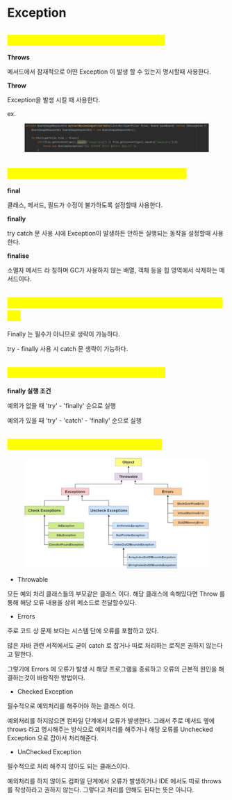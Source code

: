 # Exception

## <mark style="color:yellow;">Throw와 Throws의 차이는 무엇인가요?</mark>

&#x20;**Throws**

메서드에서 잠재적으로 어떤 Exception 이 발생 할 수 있는지 명시할때 사용한다.



**Throw**&#x20;

Exception을 발생 시킬 때 사용한다.



ex.

<figure><img src="../.gitbook/assets/image (31).png" alt=""><figcaption></figcaption></figure>

## <mark style="color:yellow;">Final, Finally, Finalise의 차이는 무엇인가요?</mark>



**final**&#x20;

클래스, 메서드, 필드가  수정이 불가하도록 설정할때 사용한다.



**finally**&#x20;

try catch 문 사용 시에  Exception이 발생하든 안하든 실행되는 동작을 설정할때 사용한다.



**finalise**

소멸자 메서드 라 칭하며 GC가 사용하지 않는 배열, 객체 등을 힙 영역에서 삭제하는 메서드이다.



## <mark style="color:yellow;">Try-Catch-Finally에서 생략할 수 있는 부분이 무엇인가요?</mark>



Finally 는 필수가 아니므로 생략이 가능하다.

try - finally 사용 시 catch 문 생략이 가능하다.



## <mark style="color:yellow;">Catch가 반환되면 finally가 실행되나요?</mark>



**finally 실행 조건**&#x20;

예외가 없을 때 'try' - 'finally' 순으로 실행

예외가 있을 때 'try' - 'catch' - 'finally' 순으로 실행



## <mark style="color:yellow;">Exception 클래스의 예시를 말해주세요.</mark>



<figure><img src="../.gitbook/assets/java-exception-handling-class-hierarchy-diagram.jpg" alt=""><figcaption></figcaption></figure>

* Throwable&#x20;

모든 예외 처리 클래스들의 부모같은 클래스 이다. 해당 클래스에 속해있다면 Throw 를 통해 해당 오류 내용을 상위 메소드로 전달할수있다.



* Errors

주로 코드 상 문제 보다는 시스템 단에  오류를 포함하고 있다.&#x20;

많은 자바 관련 서적에서도 굳이 catch 로 잡거나 따로 처리하는 로직은 권하지 않는다고 말한다.

그렇기에 Errors 에 오류가 발생 시 해당 프로그램을 종료하고 오류의 근본적 원인을 해결하는것이 바람직한 방법이다.



* Checked Exception

필수적으로 예외처리를 해주어야 하는 클래스 이다.&#x20;

예외처리를 하지않으면 컴파일 단계에서 오류가 발생한다. 그래서 주로 메서드 옆에 throws 라고 명시해주는 방식으로 예외처리를 해주거나 해당 오류를 Unchecked Exception 으로 잡아서 처리해준다.



* UnChecked Exception

필수적으로 처리 해주지 않아도 되는 클래스이다.&#x20;

예외처리를 하지 않아도 컴파일 단계에서 오류가 발생하거나 IDE 에서도 따로 throws 를 작성하라고 권하지 않는다.  그렇다고 처리를 안해도 된다는 뜻은 아니다.







